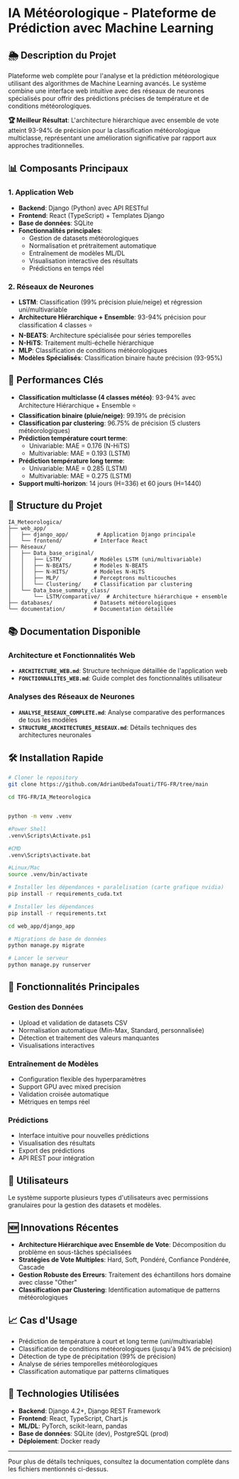 # IA Météorologique - Plateforme de Prédiction avec Machine Learning

## 🌦️ Description du Projet

Plateforme web complète pour l'analyse et la prédiction météorologique utilisant des algorithmes de Machine Learning avancés. Le système combine une interface web intuitive avec des réseaux de neurones spécialisés pour offrir des prédictions précises de température et de conditions météorologiques.

**🏆 Meilleur Résultat**: L'architecture hiérarchique avec ensemble de vote atteint 93-94% de précision pour la classification météorologique multiclasse, représentant une amélioration significative par rapport aux approches traditionnelles.

## 📊 Composants Principaux

### 1. Application Web
- **Backend**: Django (Python) avec API RESTful
- **Frontend**: React (TypeScript) + Templates Django
- **Base de données**: SQLite
- **Fonctionnalités principales**:
  - Gestion de datasets météorologiques
  - Normalisation et prétraitement automatique
  - Entraînement de modèles ML/DL
  - Visualisation interactive des résultats
  - Prédictions en temps réel

### 2. Réseaux de Neurones
- **LSTM**: Classification (99% précision pluie/neige) et régression uni/multivariable
- **Architecture Hiérarchique + Ensemble**: 93-94% précision pour classification 4 classes ⭐
- **N-BEATS**: Architecture spécialisée pour séries temporelles
- **N-HiTS**: Traitement multi-échelle hiérarchique
- **MLP**: Classification de conditions météorologiques
- **Modèles Spécialisés**: Classification binaire haute précision (93-95%)

## 🚀 Performances Clés

- **Classification multiclasse (4 classes météo)**: 93-94% avec Architecture Hiérarchique + Ensemble ⭐
- **Classification binaire (pluie/neige)**: 99.19% de précision
- **Classification par clustering**: 96.75% de précision (5 clusters météorologiques)
- **Prédiction température court terme**: 
  - Univariable: MAE = 0.176 (N-HiTS)
  - Multivariable: MAE = 0.193 (LSTM)
- **Prédiction température long terme**: 
  - Univariable: MAE = 0.285 (LSTM)
  - Multivariable: MAE = 0.275 (LSTM)
- **Support multi-horizon**: 14 jours (H=336) et 60 jours (H=1440)

## 📁 Structure du Projet

```
IA_Meteorologica/
├── web_app/
│   ├── django_app/         # Application Django principale
│   └── frontend/          # Interface React
├── Réseaux/
│   ├── Data_base_original/
│   │   ├── LSTM/          # Modèles LSTM (uni/multivariable)
│   │   ├── N-BEATS/       # Modèles N-BEATS
│   │   ├── N-HITS/        # Modèles N-HiTS
│   │   ├── MLP/           # Perceptrons multicouches
│   │   └── Clustering/    # Classification par clustering
│   └── Data_base_summaty_class/
│       └── LSTM/comparative/  # Architecture hiérarchique + ensemble
├── databases/             # Datasets météorologiques
└── documentation/         # Documentation détaillée
```

## 📚 Documentation Disponible

### Architecture et Fonctionnalités Web
- **`ARCHITECTURE_WEB.md`**: Structure technique détaillée de l'application web
- **`FONCTIONNALITES_WEB.md`**: Guide complet des fonctionnalités utilisateur

### Analyses des Réseaux de Neurones
- **`ANALYSE_RESEAUX_COMPLETE.md`**: Analyse comparative des performances de tous les modèles
- **`STRUCTURE_ARCHITECTURES_RESEAUX.md`**: Détails techniques des architectures neuronales

## 🛠️ Installation Rapide

```bash
# Cloner le repository
git clone https://github.com/AdrianUbedaTouati/TFG-FR/tree/main

cd TFG-FR/IA_Meteorologica


python -m venv .venv

#Power Shell
.venv\Scripts\Activate.ps1 

#CMD
.venv\Scripts\activate.bat

#Linux/Mac
source .venv/bin/activate

# Installer les dépendances + paralelisation (carte grafique nvidia)
pip install -r requirements_cuda.txt

# Installer les dépendances 
pip install -r requirements.txt

cd web_app/django_app

# Migrations de base de données
python manage.py migrate

# Lancer le serveur
python manage.py runserver
```

## 🔑 Fonctionnalités Principales

### Gestion des Données
- Upload et validation de datasets CSV
- Normalisation automatique (Min-Max, Standard, personnalisée)
- Détection et traitement des valeurs manquantes
- Visualisations interactives

### Entraînement de Modèles
- Configuration flexible des hyperparamètres
- Support GPU avec mixed precision
- Validation croisée automatique
- Métriques en temps réel

### Prédictions
- Interface intuitive pour nouvelles prédictions
- Visualisation des résultats
- Export des prédictions
- API REST pour intégration

## 👥 Utilisateurs

Le système supporte plusieurs types d'utilisateurs avec permissions granulaires pour la gestion des datasets et modèles.

## 🆕 Innovations Récentes

- **Architecture Hiérarchique avec Ensemble de Vote**: Décomposition du problème en sous-tâches spécialisées
- **Stratégies de Vote Multiples**: Hard, Soft, Pondéré, Confiance Pondérée, Cascade
- **Gestion Robuste des Erreurs**: Traitement des échantillons hors domaine avec classe "Other"
- **Classification par Clustering**: Identification automatique de patterns météorologiques

## 📈 Cas d'Usage

- Prédiction de température à court et long terme (uni/multivariable)
- Classification de conditions météorologiques (jusqu'à 94% de précision)
- Détection de type de précipitation (99% de précision)
- Analyse de séries temporelles météorologiques
- Classification automatique par patterns climatiques

## 🔧 Technologies Utilisées

- **Backend**: Django 4.2+, Django REST Framework
- **Frontend**: React, TypeScript, Chart.js
- **ML/DL**: PyTorch, scikit-learn, pandas
- **Base de données**: SQLite (dev), PostgreSQL (prod)
- **Déploiement**: Docker ready

---

Pour plus de détails techniques, consultez la documentation complète dans les fichiers mentionnés ci-dessus.